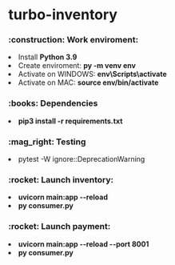 # turbo-inventory

<h3>:construction: Work enviroment:</h3>
<li>Install <b>Python 3.9</b></li> 
<li>Create enviroment: <b>py -m venv env</b></li> 
<li>Activate on WINDOWS: <b>env\Scripts\activate</b></li>
<li>Activate on MAC: <b>source env/bin/activate</b></li>
<h3>:books: Dependencies</h3>
<li><b>pip3 install -r requirements.txt</b></li>
<h3>:mag_right: Testing</h3>
<li>pytest -W ignore::DeprecationWarning</b></li>
<h3>:rocket: Launch inventory:</h3>
<li><b>uvicorn main:app --reload</b></li>
<li><b>py consumer.py</b></li>
<h3>:rocket: Launch payment:</h3>
<li><b>uvicorn main:app --reload --port 8001</b></li>
<li><b>py consumer.py</b></li>
